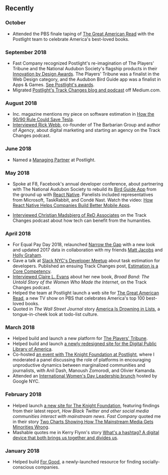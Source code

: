 ## Recently

### October

* Attended the PBS finale taping of [The Great American Read](https://www.pbs.org/the-great-american-read/home/) with the Postlight team to celebrate America's best-loved books.

### September 2018

* Fast Company recognized Postlight's re-imagination of The Players' Tribune and the National Audubon Society's flagship products in their [Innovation by Design Awards](https://www.fastcompany.com/innovation-by-design/2018). The Players' Tribune was a finalist in the Web Design category, and the Audubon Bird Guide app was a finalist in Apps & Games. [See Postlight's awards](https://www.fastcompany.com/innovation-by-design/2018/company/postlight).
* Migrated [Postlight's Track Changes blog and podcast](https://postlight.com/trackchanges) off Medium.com.

### August 2018

* Inc. magazine mentions my piece on software estimation in [How the 90/90 Rule Could Save Tesla](https://www.inc.com/magazine/201809/thomas-goetz/optimism-tesla-model-3-deadline.html).
* [Interviewed Rick Webb](https://postlight.com/trackchanges/podcast/getting-creative-with-marketing), co-founder of The Barbarian Group and author of _Agency_, about digital marketing and starting an agency on the Track Changes podcast.

### June 2018

*   Named a [Managing Partner](https://twitter.com/ginatrapani/status/1003637691316166657) at Postlight.

### May 2018

*   Spoke at F8, Facebook's annual developer conference, about partnering with The National Audubon Society to rebuild its [Bird Guide App](https://www.audubon.org/app) from the ground up with [React Native](http://reactnative.com/). Panelists included representatives from Microsoft, TaskRabbit, and Condé Nast. Watch the video: [How React Native Helps Companies Build Better Mobile Apps](https://developers.facebook.com/videos/f8-2018/how-react-native-helps-companies-build-better-mobile-apps/).

* [Interviewed Christian Madsbjerg of ReD Associates](https://postlight.com/trackchanges/podcast/making-sense-of-capitalism-and-ethics) on the Track Changes podcast about how tech can benefit from the humanities.

### April 2018

*   For Equal Pay Day 2018, relaunched [Narrow the Gap](https://narrowthegap.co/) with a new look and updated 2017 data in collaboration with my friends [Matt Jacobs](http://capndesign.com) and [Holly Graham](http://www.hollydoodlestudio.com/).
*   Gave a talk at [Slack NYC's Developer Meetup](https://slackdevmeetupnyc.splashthat.com/) about task estimation for developers. Published an ensuing Track Changes post, [Estimation is a Core Competency](https://trackchanges.postlight.com/estimation-is-a-core-competency-36dfc1dfdea3).
*   [Interviewed Claire L. Evans](https://trackchanges.postlight.com/who-really-made-the-internet-claire-l-evans-on-tech-history-b6888aff9f5d) about her new book, _Broad Band: The Untold Story of the Women Who Made the Internet_, on the Track Changes podcast.
*   Helped the team at Postlight launch a web site for [The Great American Read](http://www.pbs.org/the-great-american-read/home/), a new TV show on PBS that celebrates America's top 100 best-loved books.
*   Quoted in _The Wall Street Journal_ story [America Is Drowning in Lists](https://www.wsj.com/articles/if-you-want-to-make-the-a-list-you-have-to-make-a-list-1524843488), a tongue-in-cheek look at todo-list culture.

### March 2018

*   Helped build and launch a new platform for [The Players' Tribune](https://postlight.com/work/tpt/).
*   Helped build and launch [a newly redesigned site for the Digital Public Library of America](https://dp.la/news/announcing-the-launch-of-our-new-website).
*   Co-hosted [an event with The Knight Foundation at Postlight](https://www.knightfoundation.org/articles/tune-in-monday-to-a-conversation-on-twitter-diverse-communities-and-trust-in-news), where I moderated a panel discussing the role of platforms in encouraging unproductive dynamics between marginalized communities and journalists, with Anil Dash, Manoush Zomorodi, and Olivier Kamanda.
*   Attended an [International Women's Day Leadership brunch](https://iwdleadershipnycbrunch.splashthat.com/) hosted by Google NYC.

### February 2018

*   Helped launch [a new site for The Knight Foundation](https://knightfoundation.org/features/twittermedia), featuring findings from their latest report, _How Black Twitter and other social media communities interact with mainstream news_. _Fast Company_ quoted me in their story [Two Charts Showing How The Mainstream Media Gets Minorities Wrong](https://www.fastcodesign.com/90161863/two-charts-showing-how-the-mainstream-media-gets-minorities-wrong).
*   Mashable quotes me in Kerry Flynn's story [What's a hashtag? A digital device that both brings us together and divides us](https://mashable.com/2018/02/03/whats-in-a-hashtag-weapon-love-and-war/#6HG_ZWPz1uqI).

### January 2018

*   Helped build [For Good](https://projectforgood.co), a newly-launched resource for finding socially-conscious companies.

